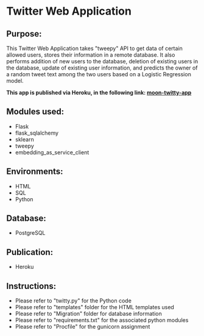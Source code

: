# Twitter Web Application

## Purpose: 
This Twitter Web Application takes "tweepy" API to get data of certain allowed users, stores their information in a remote database. It also performs addition of new users to the database, deletion of existing users in the database, update of existing user information, and predicts the owner of a random tweet text among the two users based on a Logistic Regression model.  

**This app is published via Heroku, in the following link: [moon-twitty-app](https://moon-twitty-app.herokuapp.com/)**

## Modules used:
- Flask
- flask_sqlalchemy
- sklearn
- tweepy
- embedding_as_service_client

## Environments:
- HTML
- SQL
- Python

## Database:
- PostgreSQL

## Publication:
- Heroku

## Instructions:
- Please refer to "twitty.py" for the Python code
- Please refer to "templates" folder for the HTML templates used
- Please refer to "Migration" folder for database information
- Please refer to "requirements.txt" for the associated python modules
- Please refer to "Procfile" for the gunicorn assignment

